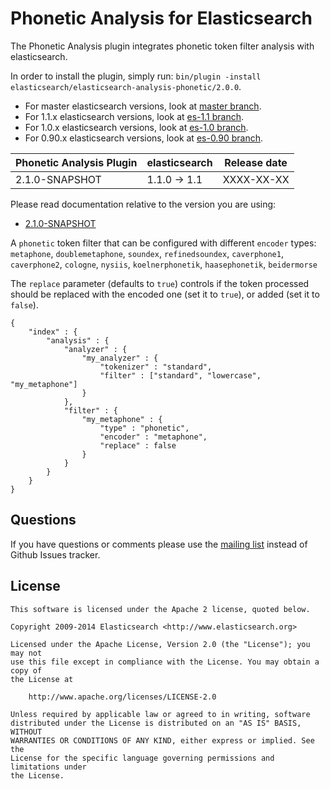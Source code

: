 Phonetic Analysis for Elasticsearch
===================================

The Phonetic Analysis plugin integrates phonetic token filter analysis with elasticsearch.

In order to install the plugin, simply run: `bin/plugin -install elasticsearch/elasticsearch-analysis-phonetic/2.0.0`.

* For master elasticsearch versions, look at [master branch](https://github.com/elasticsearch/elasticsearch-analysis-phonetic/tree/master).
* For 1.1.x elasticsearch versions, look at [es-1.1 branch](https://github.com/elasticsearch/elasticsearch-analysis-phonetic/tree/es-1.1).
* For 1.0.x elasticsearch versions, look at [es-1.0 branch](https://github.com/elasticsearch/elasticsearch-analysis-phonetic/tree/es-1.0).
* For 0.90.x elasticsearch versions, look at [es-0.90 branch](https://github.com/elasticsearch/elasticsearch-analysis-phonetic/tree/es-0.90).

|    Phonetic Analysis Plugin   |    elasticsearch    | Release date |
|-------------------------------|---------------------|:------------:|
| 2.1.0-SNAPSHOT                | 1.1.0 -> 1.1        |  XXXX-XX-XX  |

Please read documentation relative to the version you are using:

* [2.1.0-SNAPSHOT](https://github.com/elasticsearch/elasticsearch-analysis-phonetic/blob/es-1.1/README.md)


A `phonetic` token filter that can be configured with different `encoder` types: 
`metaphone`, `doublemetaphone`, `soundex`, `refinedsoundex`, 
`caverphone1`, `caverphone2`, `cologne`, `nysiis`,
`koelnerphonetik`, `haasephonetik`, `beidermorse`

The `replace` parameter (defaults to `true`) controls if the token processed 
should be replaced with the encoded one (set it to `true`), or added (set it to `false`).

    {
        "index" : {
            "analysis" : {
                "analyzer" : {
                    "my_analyzer" : {
                        "tokenizer" : "standard",
                        "filter" : ["standard", "lowercase", "my_metaphone"]
                    }
                },
                "filter" : {
                    "my_metaphone" : {
                        "type" : "phonetic",
                        "encoder" : "metaphone",
                        "replace" : false
                    }
                }
            }
        }
    }

Questions
---------

If you have questions or comments please use the [mailing list](https://groups.google.com/group/elasticsearch) instead
of Github Issues tracker.

License
-------

    This software is licensed under the Apache 2 license, quoted below.

    Copyright 2009-2014 Elasticsearch <http://www.elasticsearch.org>

    Licensed under the Apache License, Version 2.0 (the "License"); you may not
    use this file except in compliance with the License. You may obtain a copy of
    the License at

        http://www.apache.org/licenses/LICENSE-2.0

    Unless required by applicable law or agreed to in writing, software
    distributed under the License is distributed on an "AS IS" BASIS, WITHOUT
    WARRANTIES OR CONDITIONS OF ANY KIND, either express or implied. See the
    License for the specific language governing permissions and limitations under
    the License.

